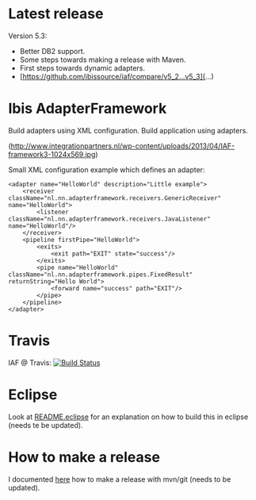 Latest release
==============

Version 5.3:

- Better DB2 support.
- Some steps towards making a release with Maven.
- First steps towards dynamic adapters.
- [https://github.com/ibissource/iaf/compare/v5_2...v5_3](...)



Ibis AdapterFramework
=====================

Build adapters using XML configuration. Build application using adapters.

(http://www.integrationpartners.nl/wp-content/uploads/2013/04/IAF-framework3-1024x569.jpg)

Small XML configuration example which defines an adapter:

	<adapter name="HelloWorld" description="Little example">
		<receiver className="nl.nn.adapterframework.receivers.GenericReceiver" name="HelloWorld">
			<listener className="nl.nn.adapterframework.receivers.JavaListener" name="HelloWorld"/>
		</receiver>
		<pipeline firstPipe="HelloWorld">
			<exits>
				<exit path="EXIT" state="success"/>
			</exits>
			<pipe name="HelloWorld" className="nl.nn.adapterframework.pipes.FixedResult" returnString="Hello World">
				<forward name="success" path="EXIT"/>
			</pipe>
		</pipeline>
	</adapter>



Travis
======

IAF @ Travis: [![Build Status](https://travis-ci.org/ibissource/iaf.png)](https://travis-ci.org/ibissource/iaf)



Eclipse
=======

Look at [README.eclipse](README.eclipse) for an explanation on how to build this in eclipse (needs te be updated).



How to make a release
=====================

I documented [here](RELEASE.md) how to make a release with mvn/git (needs to be updated).
